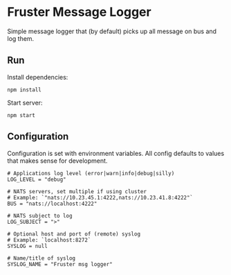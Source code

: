# Fruster Message Logger

Simple message logger that (by default) picks up all message on bus and log them.

## Run

Install dependencies:

    npm install

Start server:

    npm start

## Configuration

Configuration is set with environment variables. All config defaults to values that makes sense for development.
    
    # Applications log level (error|warn|info|debug|silly)
    LOG_LEVEL = "debug"
    
    # NATS servers, set multiple if using cluster
    # Example: `"nats://10.23.45.1:4222,nats://10.23.41.8:4222"`
    BUS = "nats://localhost:4222"
        
    # NATS subject to log
    LOG_SUBJECT = ">"
    
    # Optional host and port of (remote) syslog
    # Example: `localhost:8272`
    SYSLOG = null
    
    # Name/title of syslog
    SYSLOG_NAME = "Fruster msg logger"
    
